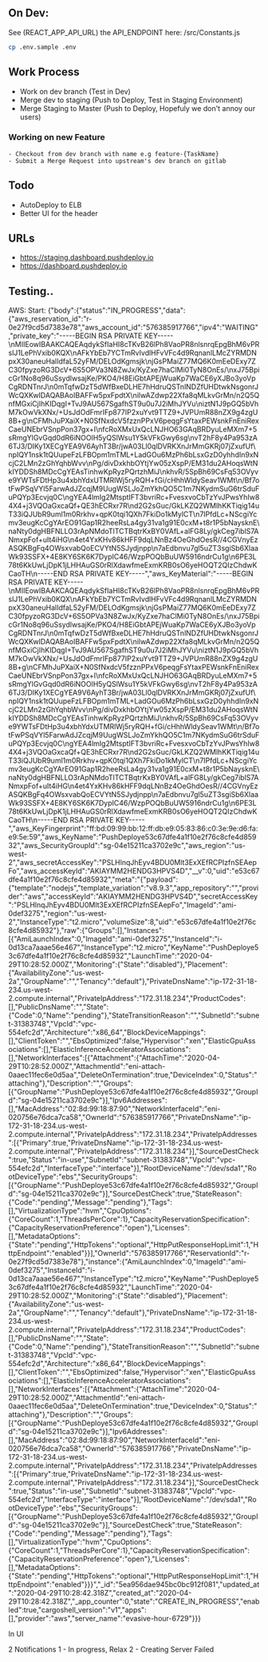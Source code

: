 ## On Dev:
See (REACT_APP_API_URL) the API_ENDPOINT here: /src/Constants.js

```sh
cp .env.sample .env
```

## Work Process

- Work on dev branch (Test in Dev)
- Merge dev to staging (Push to Deploy, Test in Staging Environment)
- Merge Staging to Master (Push to Deploy, Hopefuly we don't annoy our users)

### Working on new Feature
    - Checkout from dev branch with name e.g feature-{TaskName}
    - Submit a Merge Request into upstream's dev branch on gitlab
    
## Todo
- AutoDeploy to ELB
- Better UI for the header

## URLs
- https://staging.dashboard.pushdeploy.io
- https://dashboard.pushdeploy.io



## Testing..
AWS: Start: 
{"body":{"status":"IN_PROGRESS","data":{"aws_reservation_id":"r-0e27f9cd5d7383e78","aws_account_id":"576385917766","ipv4":"WAITING","private_key":"-----BEGIN RSA PRIVATE KEY-----\nMIIEowIBAAKCAQEAqdykSfIaHI8cTKvB26lPh8VaoPR8nlsnrqEpgBhM6vPRslJ1LePhVxib0KQX\nAFkYbEb7YCTmRvIvdlHFvVFc4d9RqnanlLMcZYRMDNpxX30aneuHalIdfaL52yFM/DELOdKgmsjk\njGsPMaiZ77MQ6K0mEeDExy7ZC30fpyzoRG3DcV+6S5OPVa3N8ZwJx/KyZxe7haClMi0TyN8OnEs/\nxJ75BpicGr1No8q96uSsydlwsajKe/PKO4/H8EiGbtAPEjWuaKp7WaCE6yXJBo3yoVpCgRDNTnrJ\n0mTqfwDzT5dWfBxeDLHE7hHdruQSTnlNDZfUHDtwkNsgonrJWcQXKwIDAQABAoIBAFFw5pxFpdtX\nilwAZdwp22Xfa8qMLkvGrMn/n2Q5QnfMGxiCjIhKIDqgI+TvJ9AU567SgafhST9u0u7J2iMhJYVu\niztN1J9pGQ5bVhM7kOwVkXNx/+UsJdOdFmrIFp877IP2xuYvt9TTZ9+JVPUmR88nZX9g4zgU8B+g\nCFMhJuPXaiX+N0SfNxdcV5fzznPPxV6peqgFsYtaxPEWsnkFnEniRexCaeUNEbrVSnpPon37gx+I\nfcRoXMxUxQcLNJHO63GAqBRDyuLeMXm7+5sRmgYlGvGqd0dR6iNOOlH5yQSlWsu1Y5kVFkGwy6sg\nvT2hF8y4Pa953zA6TJ3/DIKy1XECgYEA9V6AyhT3Br/jwA03Ll0qlDVRKXnJrMmGKRj07jZxufUf\npIQY1nsk1tQUupeFzLFBOpm1mTML+LadGOu6MzPh6bLsxGzD0yhhdIn9xNcjC2LMn2zGhYqhbWvv\nPg/divDxkhbOYtjYw05zXspP/EM31du2AHoqsWtNkIYDDSh8MDcCgYEAsTinhwKpRyzPQrtzhMiJ\nkhvR/5SpBh69CsFq53OVyve9YWTsFDtHp3u4xbhYdxUTMRlWj5ryRQH+fGi/cHhhWldySeav1WMt\n/Bf7otFwPSqVYl5FarwAdJZcqjM9UugWSLJoZmYkhQO5C1m7NKydmSuG6trSduFuPQYp3Ecvjq0C\ngYEA4lmIg2MtsptIFT3bvriRc+FvesxvoCbTzYvJPwsYhIw84X4+j3VQOaGxcaQf+QE3hECRxr7R\nd2G2sGuc/GkLKZQ2WMlhKKTiqig14uT33iQJUbR9uml1m0Rrkhv+qpK0tqi1QXh7FkiDo1kMylCT\n7IPfdLc+NScgiYcmv3eugKcCgYArEO91Gap1R2heeRsLa4gy31va1g91E0cxM+t8r1P5bNaysknE\naNty0dgHBFNLLO3rApNMdoTlTCTBqtrKxBY0VAfL+alFG8Ly/gkCeg7iblS7ANmxpFof+uIt4iHG\n4et4YxKHv86kHFF9dqLNnBz4OeGhdOesR//4CGVnyEzASQKBgFq4OWsxvabQoECVYtN5SJydjnpp\n7aEdbnvu7gl5uZT3sgiSb6XlaaWk93SSFX+4E8KY6SK6K7DypIC46/WzpPOQbBuUW5916ndrCu1g\n6PE3L78t6KkUwLjDpK1jLHHAuGS0rRlXdawfmeExmKRB0sO6yeHOQT2QIzChdwKCaoTH\n-----END RSA PRIVATE KEY-----","aws_KeyMaterial":"-----BEGIN RSA PRIVATE KEY-----\nMIIEowIBAAKCAQEAqdykSfIaHI8cTKvB26lPh8VaoPR8nlsnrqEpgBhM6vPRslJ1LePhVxib0KQX\nAFkYbEb7YCTmRvIvdlHFvVFc4d9RqnanlLMcZYRMDNpxX30aneuHalIdfaL52yFM/DELOdKgmsjk\njGsPMaiZ77MQ6K0mEeDExy7ZC30fpyzoRG3DcV+6S5OPVa3N8ZwJx/KyZxe7haClMi0TyN8OnEs/\nxJ75BpicGr1No8q96uSsydlwsajKe/PKO4/H8EiGbtAPEjWuaKp7WaCE6yXJBo3yoVpCgRDNTnrJ\n0mTqfwDzT5dWfBxeDLHE7hHdruQSTnlNDZfUHDtwkNsgonrJWcQXKwIDAQABAoIBAFFw5pxFpdtX\nilwAZdwp22Xfa8qMLkvGrMn/n2Q5QnfMGxiCjIhKIDqgI+TvJ9AU567SgafhST9u0u7J2iMhJYVu\niztN1J9pGQ5bVhM7kOwVkXNx/+UsJdOdFmrIFp877IP2xuYvt9TTZ9+JVPUmR88nZX9g4zgU8B+g\nCFMhJuPXaiX+N0SfNxdcV5fzznPPxV6peqgFsYtaxPEWsnkFnEniRexCaeUNEbrVSnpPon37gx+I\nfcRoXMxUxQcLNJHO63GAqBRDyuLeMXm7+5sRmgYlGvGqd0dR6iNOOlH5yQSlWsu1Y5kVFkGwy6sg\nvT2hF8y4Pa953zA6TJ3/DIKy1XECgYEA9V6AyhT3Br/jwA03Ll0qlDVRKXnJrMmGKRj07jZxufUf\npIQY1nsk1tQUupeFzLFBOpm1mTML+LadGOu6MzPh6bLsxGzD0yhhdIn9xNcjC2LMn2zGhYqhbWvv\nPg/divDxkhbOYtjYw05zXspP/EM31du2AHoqsWtNkIYDDSh8MDcCgYEAsTinhwKpRyzPQrtzhMiJ\nkhvR/5SpBh69CsFq53OVyve9YWTsFDtHp3u4xbhYdxUTMRlWj5ryRQH+fGi/cHhhWldySeav1WMt\n/Bf7otFwPSqVYl5FarwAdJZcqjM9UugWSLJoZmYkhQO5C1m7NKydmSuG6trSduFuPQYp3Ecvjq0C\ngYEA4lmIg2MtsptIFT3bvriRc+FvesxvoCbTzYvJPwsYhIw84X4+j3VQOaGxcaQf+QE3hECRxr7R\nd2G2sGuc/GkLKZQ2WMlhKKTiqig14uT33iQJUbR9uml1m0Rrkhv+qpK0tqi1QXh7FkiDo1kMylCT\n7IPfdLc+NScgiYcmv3eugKcCgYArEO91Gap1R2heeRsLa4gy31va1g91E0cxM+t8r1P5bNaysknE\naNty0dgHBFNLLO3rApNMdoTlTCTBqtrKxBY0VAfL+alFG8Ly/gkCeg7iblS7ANmxpFof+uIt4iHG\n4et4YxKHv86kHFF9dqLNnBz4OeGhdOesR//4CGVnyEzASQKBgFq4OWsxvabQoECVYtN5SJydjnpp\n7aEdbnvu7gl5uZT3sgiSb6XlaaWk93SSFX+4E8KY6SK6K7DypIC46/WzpPOQbBuUW5916ndrCu1g\n6PE3L78t6KkUwLjDpK1jLHHAuGS0rRlXdawfmeExmKRB0sO6yeHOQT2QIzChdwKCaoTH\n-----END RSA PRIVATE KEY-----","aws_KeyFingerprint":"ff:bd:09:99:bb:12:ff:db:e9:05:83:86:c0:3e:9e:d6:fa:e9:5e:59","aws_KeyName":"PushDeploye53c67dfe4a1f10e2f76c8cfe4d85932","aws_SecurityGroupId":"sg-04e15211ca3702e9c","aws_region":"us-west-2","aws_secretAccessKey":"PSLHlnqJhEyv4BDU0Mlt3ExXEfRCPIzfnSEAepFo","aws_accessKeyId":"AKIAYMM2HENDG3HPVS4D","__v":0,"uid":"e53c67dfe4a1f10e2f76c8cfe4d85932","meta":"{\"payload\":{\"template\":\"nodejs\",\"template_variation\":\"v8.9.3\",\"app_repository\":\"\",\"provider\":\"aws\",\"accessKeyId\":\"AKIAYMM2HENDG3HPVS4D\",\"secretAccessKey\":\"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\",\"ImageId\":\"ami-0def3275\",\"region\":\"us-west-2\",\"InstanceType\":\"t2.micro\",\"volumeSize\":8,\"uid\":\"e53c67dfe4a1f10e2f76c8cfe4d85932\"},\"raw\":{\"Groups\":[],\"Instances\":[{\"AmiLaunchIndex\":0,\"ImageId\":\"ami-0def3275\",\"InstanceId\":\"i-0d13ca7aaae56e467\",\"InstanceType\":\"t2.micro\",\"KeyName\":\"PushDeploye53c67dfe4a1f10e2f76c8cfe4d85932\",\"LaunchTime\":\"2020-04-29T10:28:52.000Z\",\"Monitoring\":{\"State\":\"disabled\"},\"Placement\":{\"AvailabilityZone\":\"us-west-2a\",\"GroupName\":\"\",\"Tenancy\":\"default\"},\"PrivateDnsName\":\"ip-172-31-18-234.us-west-2.compute.internal\",\"PrivateIpAddress\":\"172.31.18.234\",\"ProductCodes\":[],\"PublicDnsName\":\"\",\"State\":{\"Code\":0,\"Name\":\"pending\"},\"StateTransitionReason\":\"\",\"SubnetId\":\"subnet-31383748\",\"VpcId\":\"vpc-554efc2d\",\"Architecture\":\"x86_64\",\"BlockDeviceMappings\":[],\"ClientToken\":\"\",\"EbsOptimized\":false,\"Hypervisor\":\"xen\",\"ElasticGpuAssociations\":[],\"ElasticInferenceAcceleratorAssociations\":[],\"NetworkInterfaces\":[{\"Attachment\":{\"AttachTime\":\"2020-04-29T10:28:52.000Z\",\"AttachmentId\":\"eni-attach-0aaec11fec6e0d5aa\",\"DeleteOnTermination\":true,\"DeviceIndex\":0,\"Status\":\"attaching\"},\"Description\":\"\",\"Groups\":[{\"GroupName\":\"PushDeploye53c67dfe4a1f10e2f76c8cfe4d85932\",\"GroupId\":\"sg-04e15211ca3702e9c\"}],\"Ipv6Addresses\":[],\"MacAddress\":\"02:8d:99:18:87:90\",\"NetworkInterfaceId\":\"eni-020756e76dca7ca58\",\"OwnerId\":\"576385917766\",\"PrivateDnsName\":\"ip-172-31-18-234.us-west-2.compute.internal\",\"PrivateIpAddress\":\"172.31.18.234\",\"PrivateIpAddresses\":[{\"Primary\":true,\"PrivateDnsName\":\"ip-172-31-18-234.us-west-2.compute.internal\",\"PrivateIpAddress\":\"172.31.18.234\"}],\"SourceDestCheck\":true,\"Status\":\"in-use\",\"SubnetId\":\"subnet-31383748\",\"VpcId\":\"vpc-554efc2d\",\"InterfaceType\":\"interface\"}],\"RootDeviceName\":\"/dev/sda1\",\"RootDeviceType\":\"ebs\",\"SecurityGroups\":[{\"GroupName\":\"PushDeploye53c67dfe4a1f10e2f76c8cfe4d85932\",\"GroupId\":\"sg-04e15211ca3702e9c\"}],\"SourceDestCheck\":true,\"StateReason\":{\"Code\":\"pending\",\"Message\":\"pending\"},\"Tags\":[],\"VirtualizationType\":\"hvm\",\"CpuOptions\":{\"CoreCount\":1,\"ThreadsPerCore\":1},\"CapacityReservationSpecification\":{\"CapacityReservationPreference\":\"open\"},\"Licenses\":[],\"MetadataOptions\":{\"State\":\"pending\",\"HttpTokens\":\"optional\",\"HttpPutResponseHopLimit\":1,\"HttpEndpoint\":\"enabled\"}}],\"OwnerId\":\"576385917766\",\"ReservationId\":\"r-0e27f9cd5d7383e78\"},\"instance\":{\"AmiLaunchIndex\":0,\"ImageId\":\"ami-0def3275\",\"InstanceId\":\"i-0d13ca7aaae56e467\",\"InstanceType\":\"t2.micro\",\"KeyName\":\"PushDeploye53c67dfe4a1f10e2f76c8cfe4d85932\",\"LaunchTime\":\"2020-04-29T10:28:52.000Z\",\"Monitoring\":{\"State\":\"disabled\"},\"Placement\":{\"AvailabilityZone\":\"us-west-2a\",\"GroupName\":\"\",\"Tenancy\":\"default\"},\"PrivateDnsName\":\"ip-172-31-18-234.us-west-2.compute.internal\",\"PrivateIpAddress\":\"172.31.18.234\",\"ProductCodes\":[],\"PublicDnsName\":\"\",\"State\":{\"Code\":0,\"Name\":\"pending\"},\"StateTransitionReason\":\"\",\"SubnetId\":\"subnet-31383748\",\"VpcId\":\"vpc-554efc2d\",\"Architecture\":\"x86_64\",\"BlockDeviceMappings\":[],\"ClientToken\":\"\",\"EbsOptimized\":false,\"Hypervisor\":\"xen\",\"ElasticGpuAssociations\":[],\"ElasticInferenceAcceleratorAssociations\":[],\"NetworkInterfaces\":[{\"Attachment\":{\"AttachTime\":\"2020-04-29T10:28:52.000Z\",\"AttachmentId\":\"eni-attach-0aaec11fec6e0d5aa\",\"DeleteOnTermination\":true,\"DeviceIndex\":0,\"Status\":\"attaching\"},\"Description\":\"\",\"Groups\":[{\"GroupName\":\"PushDeploye53c67dfe4a1f10e2f76c8cfe4d85932\",\"GroupId\":\"sg-04e15211ca3702e9c\"}],\"Ipv6Addresses\":[],\"MacAddress\":\"02:8d:99:18:87:90\",\"NetworkInterfaceId\":\"eni-020756e76dca7ca58\",\"OwnerId\":\"576385917766\",\"PrivateDnsName\":\"ip-172-31-18-234.us-west-2.compute.internal\",\"PrivateIpAddress\":\"172.31.18.234\",\"PrivateIpAddresses\":[{\"Primary\":true,\"PrivateDnsName\":\"ip-172-31-18-234.us-west-2.compute.internal\",\"PrivateIpAddress\":\"172.31.18.234\"}],\"SourceDestCheck\":true,\"Status\":\"in-use\",\"SubnetId\":\"subnet-31383748\",\"VpcId\":\"vpc-554efc2d\",\"InterfaceType\":\"interface\"}],\"RootDeviceName\":\"/dev/sda1\",\"RootDeviceType\":\"ebs\",\"SecurityGroups\":[{\"GroupName\":\"PushDeploye53c67dfe4a1f10e2f76c8cfe4d85932\",\"GroupId\":\"sg-04e15211ca3702e9c\"}],\"SourceDestCheck\":true,\"StateReason\":{\"Code\":\"pending\",\"Message\":\"pending\"},\"Tags\":[],\"VirtualizationType\":\"hvm\",\"CpuOptions\":{\"CoreCount\":1,\"ThreadsPerCore\":1},\"CapacityReservationSpecification\":{\"CapacityReservationPreference\":\"open\"},\"Licenses\":[],\"MetadataOptions\":{\"State\":\"pending\",\"HttpTokens\":\"optional\",\"HttpPutResponseHopLimit\":1,\"HttpEndpoint\":\"enabled\"}}}","_id":"5ea956dae945bc0bc912f081","updated_at":"2020-04-29T10:28:42.318Z","created_at":"2020-04-29T10:28:42.318Z","_app_counter":0,"state":"CREATE_IN_PROGRESS","enabled":true,"cargoshell_version":"v1","apps":[],"provider":"aws","server_name":"evasive-hour-6729"}}}


In UI

2 Notifications
1 - In progress, Relax
2 - Creating Server Failed